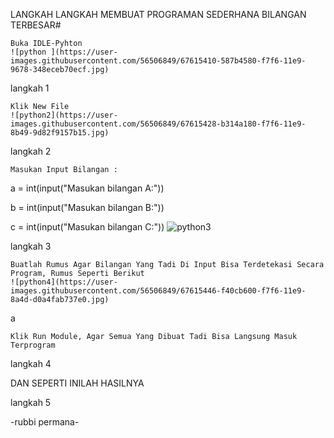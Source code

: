 LANGKAH LANGKAH MEMBUAT PROGRAMAN SEDERHANA BILANGAN TERBESAR#

    Buka IDLE-Pyhton
    ![python ](https://user-images.githubusercontent.com/56506849/67615410-587b4580-f7f6-11e9-9678-348eceb70ecf.jpg)

langkah 1

    Klik New File
    ![python2](https://user-images.githubusercontent.com/56506849/67615428-b314a180-f7f6-11e9-8b49-9d82f9157b15.jpg)
    

langkah 2

    Masukan Input Bilangan :

a = int(input("Masukan bilangan A:"))

b = int(input("Masukan bilangan B:"))

c = int(input("Masukan bilangan C:"))
![python3](https://user-images.githubusercontent.com/56506849/67615434-ce7fac80-f7f6-11e9-9e67-5fcfbdbbb488.jpg)

langkah 3

    Buatlah Rumus Agar Bilangan Yang Tadi Di Input Bisa Terdetekasi Secara Program, Rumus Seperti Berikut
    ![python4](https://user-images.githubusercontent.com/56506849/67615446-f40cb600-f7f6-11e9-8a4d-d0a4fab737e0.jpg)


a

    Klik Run Module, Agar Semua Yang Dibuat Tadi Bisa Langsung Masuk Terprogram

langkah 4

DAN SEPERTI INILAH HASILNYA

langkah 5

-rubbi permana-
